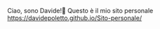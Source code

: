 Ciao, sono Davide!👋
Questo è il mio sito personale https://davidepoletto.github.io/Sito-personale/

